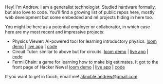 Hey! I'm Andrew. I am a generalist technologist. Studied hardware formally, but also love to code. You'll find a growing list of public repos here, mostly web development but some embedded and ml projects hiding in here too. 

You might be here as a potential employer or collaborator, in which case here are my most recent and impressive projects:

- Physics Viewer: AI-powered tool for learning introductory physics. [loom demo](https://www.loom.com/share/5bb747b3ffae4accb7b91c44520d1966?sid=8a8b57cc-e71e-4e7e-806a-733e27ef9ad6) | [live app](https://physicsviewer.com) | [code](https://github.com/andrew-noble/physics-vis)
- Circuit Tutor: similar to above but for circuits. [loom demo](https://www.loom.com/share/535632b1f0874b6787f7bca180ea5564?sid=0746db11-bc07-49a9-9d00-b5fdacfd901b) | [live app](https://circuit-tutor.xyz) | [code](https://github.com/andrew-noble/circuit-tutor)
- Fermi Chain: a game for learning how to make big estimates. It got to the front page of Hacker News! [loom demo](https://www.loom.com/share/3ddcf479a4ab407bbf1ce1bca7bdf5d2?sid=888b39d4-d76b-42e4-b9df-c7b626cb4d09) | [live app](https://fermi-game.onrender.com/) | [code](https://github.com/andrew-noble/fermi-chain)

If you want to get in touch, email me! aknoble.andrew@gmail.com

<!--
**andrew-noble/andrew-noble** is a ✨ _special_ ✨ repository because its `README.md` (this file) appears on your GitHub profile.

Here are some ideas to get you started:

- 🔭 I’m currently working on ...
- 🌱 I’m currently learning ...
- 👯 I’m looking to collaborate on ...
- 🤔 I’m looking for help with ...
- 💬 Ask me about ...
- 📫 How to reach me: ...
- 😄 Pronouns: ...
- ⚡ Fun fact: ...
-->
